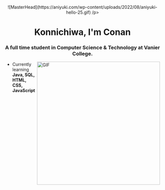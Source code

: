 <p align="center"> ![MasterHead](https://aniyuki.com/wp-content/uploads/2022/08/aniyuki-hello-25.gif) /p>
<h1 align="center">Konnichiwa, I'm Conan</h1>
<h3 align="center">A full time student in Computer Science & Technology at Vanier College.</h3>
<img align="right" alt="GIF"  width="400" src="https://c.tenor.com/_ddSsFirCcUAAAAd/shinobu.gif">


- Currently learning **Java, SQL, HTML, CSS, JavaScript**


<!---
ZYMNZ/ZYMNZ is a ✨ special ✨ repository because its `README.md` (this file) appears on your GitHub profile.
You can click the Preview link to take a look at your changes.
--->

